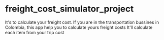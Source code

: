 # freight_cost_simulator_project
It's to calculate your freight cost.
If you are in the transportation bussines in Colombia, this  app help you to calculate yours freight costs
It'll calculate each item from your trip cost
